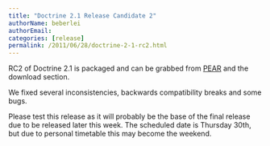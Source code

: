 ```yaml
---
title: "Doctrine 2.1 Release Candidate 2"
authorName: beberlei
authorEmail:
categories: [release]
permalink: /2011/06/28/doctrine-2-1-rc2.html
---
```

RC2 of Doctrine 2.1 is packaged and can be grabbed from
[PEAR](http://pear.doctrine-project.org) and the download section.

We fixed several inconsistencies, backwards compatibility breaks and
some bugs.

Please test this release as it will probably be the base of the final
release due to be released later this week. The scheduled date is
Thursday 30th, but due to personal timetable this may become the
weekend.
